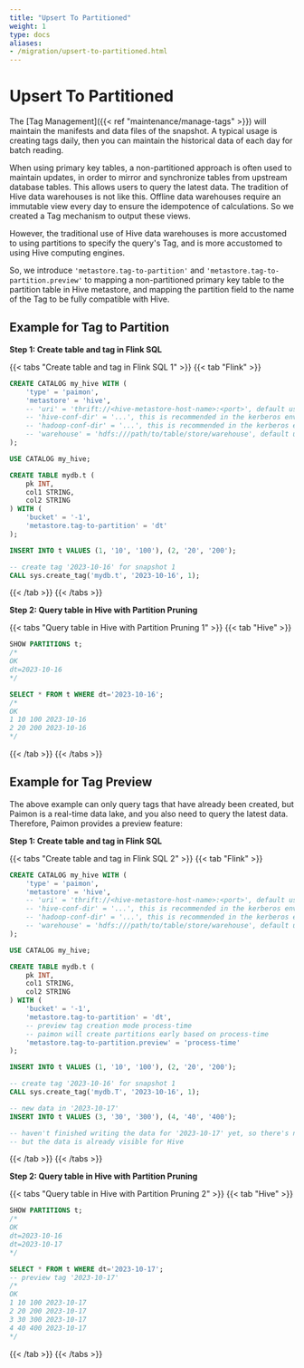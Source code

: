```yaml
---
title: "Upsert To Partitioned"
weight: 1
type: docs
aliases:
- /migration/upsert-to-partitioned.html
---
```

<!--
Licensed to the Apache Software Foundation (ASF) under one
or more contributor license agreements.  See the NOTICE file
distributed with this work for additional information
regarding copyright ownership.  The ASF licenses this file
to you under the Apache License, Version 2.0 (the
"License"); you may not use this file except in compliance
with the License.  You may obtain a copy of the License at

  http://www.apache.org/licenses/LICENSE-2.0

Unless required by applicable law or agreed to in writing,
software distributed under the License is distributed on an
"AS IS" BASIS, WITHOUT WARRANTIES OR CONDITIONS OF ANY
KIND, either express or implied.  See the License for the
specific language governing permissions and limitations
under the License.
-->

# Upsert To Partitioned

The [Tag Management]({{< ref "maintenance/manage-tags" >}}) will maintain the manifests and data files of the snapshot.
A typical usage is creating tags daily, then you can maintain the historical data of each day for batch reading.

When using primary key tables, a non-partitioned approach is often used to maintain updates, in order to mirror and
synchronize tables from upstream database tables. This allows users to query the latest data. The tradition of Hive
data warehouses is not like this. Offline data warehouses require an immutable view every day to ensure the idempotence
of calculations. So we created a Tag mechanism to output these views.

However, the traditional use of Hive data warehouses is more accustomed to using partitions to specify the query's Tag,
and is more accustomed to using Hive computing engines.

So, we introduce `'metastore.tag-to-partition'` and `'metastore.tag-to-partition.preview'` to mapping a non-partitioned
primary key table to the partition table in Hive metastore, and mapping the partition field to the name of the Tag to be
fully compatible with Hive.

## Example for Tag to Partition

**Step 1: Create table and tag in Flink SQL**

{{< tabs "Create table and tag in Flink SQL 1" >}}
{{< tab "Flink" >}}
```sql
CREATE CATALOG my_hive WITH (
    'type' = 'paimon',
    'metastore' = 'hive',
    -- 'uri' = 'thrift://<hive-metastore-host-name>:<port>', default use 'hive.metastore.uris' in HiveConf
    -- 'hive-conf-dir' = '...', this is recommended in the kerberos environment
    -- 'hadoop-conf-dir' = '...', this is recommended in the kerberos environment
    -- 'warehouse' = 'hdfs:///path/to/table/store/warehouse', default use 'hive.metastore.warehouse.dir' in HiveConf
);

USE CATALOG my_hive;

CREATE TABLE mydb.t (
    pk INT,
    col1 STRING,
    col2 STRING
) WITH (
    'bucket' = '-1',
    'metastore.tag-to-partition' = 'dt'
);

INSERT INTO t VALUES (1, '10', '100'), (2, '20', '200');

-- create tag '2023-10-16' for snapshot 1
CALL sys.create_tag('mydb.t', '2023-10-16', 1);
```

{{< /tab >}}
{{< /tabs >}}

**Step 2: Query table in Hive with Partition Pruning**

{{< tabs "Query table in Hive with Partition Pruning 1" >}}
{{< tab "Hive" >}}
```sql
SHOW PARTITIONS t;
/*
OK
dt=2023-10-16
*/

SELECT * FROM t WHERE dt='2023-10-16';
/*
OK
1 10 100 2023-10-16
2 20 200 2023-10-16
*/
```

{{< /tab >}}
{{< /tabs >}}

## Example for Tag Preview

The above example can only query tags that have already been created, but Paimon is a real-time data lake, and you also
need to query the latest data. Therefore, Paimon provides a preview feature:

**Step 1: Create table and tag in Flink SQL**

{{< tabs "Create table and tag in Flink SQL 2" >}}
{{< tab "Flink" >}}
```sql
CREATE CATALOG my_hive WITH (
    'type' = 'paimon',
    'metastore' = 'hive',
    -- 'uri' = 'thrift://<hive-metastore-host-name>:<port>', default use 'hive.metastore.uris' in HiveConf
    -- 'hive-conf-dir' = '...', this is recommended in the kerberos environment
    -- 'hadoop-conf-dir' = '...', this is recommended in the kerberos environment
    -- 'warehouse' = 'hdfs:///path/to/table/store/warehouse', default use 'hive.metastore.warehouse.dir' in HiveConf
);

USE CATALOG my_hive;

CREATE TABLE mydb.t (
    pk INT,
    col1 STRING,
    col2 STRING
) WITH (
    'bucket' = '-1',
    'metastore.tag-to-partition' = 'dt',
    -- preview tag creation mode process-time
    -- paimon will create partitions early based on process-time
    'metastore.tag-to-partition.preview' = 'process-time'
);

INSERT INTO t VALUES (1, '10', '100'), (2, '20', '200');

-- create tag '2023-10-16' for snapshot 1
CALL sys.create_tag('mydb.T', '2023-10-16', 1);

-- new data in '2023-10-17'
INSERT INTO t VALUES (3, '30', '300'), (4, '40', '400');

-- haven't finished writing the data for '2023-10-17' yet, so there's no need to create a tag for now
-- but the data is already visible for Hive
```

{{< /tab >}}
{{< /tabs >}}

**Step 2: Query table in Hive with Partition Pruning**

{{< tabs "Query table in Hive with Partition Pruning 2" >}}
{{< tab "Hive" >}}
```sql
SHOW PARTITIONS t;
/*
OK
dt=2023-10-16
dt=2023-10-17
*/

SELECT * FROM t WHERE dt='2023-10-17';
-- preview tag '2023-10-17'
/*
OK
1 10 100 2023-10-17
2 20 200 2023-10-17
3 30 300 2023-10-17
4 40 400 2023-10-17
*/
```

{{< /tab >}}
{{< /tabs >}}
